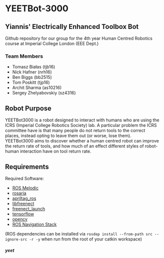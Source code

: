 # YEETBot-3000
## Yiannis' Electrically Enhanced Toolbox Bot

Github repository for our group for the 4th year Human Centred Robotics course at Imperial College London (EEE Dept.)

### Team Members
- Tomasz Białas (tjb16)
- Nick Hafner (nrh16)
- Ben Biggs (bb2515)
- Tom Poskitt (tjp16)
- Archit Sharma (as10216)
- Sergey Zhelyabovskiy (sz4316)

## Robot Purpose

YEETBot3000 is a robot designed to interact with humans who are using the ICRS (Imperial College Robotics Society) lab. A particular problem the ICRS committee have is that many people do not return tools to the correct places, instead opting to leave them out (or worse, lose them). YEETBot3000 aims to discover whether a human centred robot can improve the return rate of tools, and how much of an effect different styles of robot-human interaction have on tool return rate.

## Requirements

Required Software:
 - [ROS Melodic](http://wiki.ros.org/melodic)
 - [rosaria](http://wiki.ros.org/ROSARIA/Tutorials/How%20to%20use%20ROSARIA)
 - [apriltag_ros](http://wiki.ros.org/apriltag_ros)
 - [libfreenect](https://openkinect.org/wiki/Main_Page)
 - [freenect_launch](http://wiki.ros.org/freenect_launch)
 - [tensorflow](https://www.tensorflow.org/)
 - [opencv](https://opencv.org/)
 - [ROS Navigation Stack](http://wiki.ros.org/navigation)

(ROS dependencies can be installed via `rosdep install --from-path src --ignore-src -r -y` when run from the root of your catkin workspace)

##### yeet

